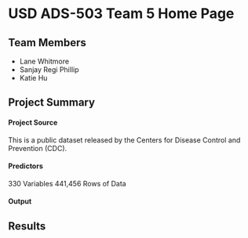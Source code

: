 # USD ADS-503 Team 5 Home Page

## Team Members
- Lane Whitmore
- Sanjay Regi Phillip
- Katie Hu

## Project Summary


#### Project Source
This is a public dataset released by the Centers for Disease Control and Prevention (CDC).

#### Predictors
330 Variables
441,456 Rows of Data


#### Output

## Results
